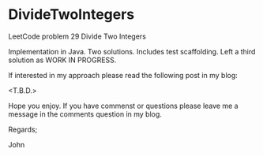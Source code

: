 # DivideTwoIntegers
LeetCode problem 29 Divide Two Integers

Implementation in Java.
Two solutions.
Includes test scaffolding.
Left a third solution as WORK IN PROGRESS.

If interested in my approach please read the following post in my blog:

<T.B.D.>

Hope you enjoy.
If you have commenst or questions please leave me a message in the comments question in my blog.

Regards;

John
